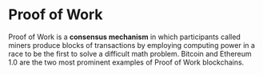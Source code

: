# Proof of Work

Proof of Work is a **consensus mechanism** in which participants called miners produce blocks of transactions by employing computing power in a race to be the first to solve a difficult math problem. Bitcoin and Ethereum 1.0 are the two most prominent examples of Proof of Work blockchains.

